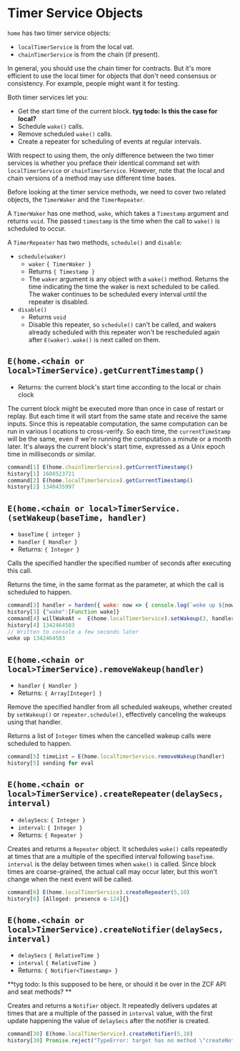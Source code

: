 # Timer Service Objects

`home` has two timer service objects: 
- `localTimerService` is from the local vat.
- `chainTimerService` is from the chain (if present). 

In general, you should use the chain timer for contracts. But it's more efficient to 
use the local timer for objects that don't need consensus or consistency. 
For example, people might want it for testing. 

Both timer services let you:
- Get the start time of the current block. **tyg todo: Is this the case for local?**
- Schedule `wake()` calls.
- Remove scheduled `wake()` calls.
- Create a repeater for scheduling of events at regular intervals. 

With respect to using them, the only difference between the two timer
services is whether you preface their identical command set with
`localTimerService` or `chainTimerService`. However, note that
the local and chain versions of a method may use different time bases.

Before looking at the timer service methods, we need to cover two related objects,
the `TimerWaker` and the `TimerRepeater`. 

A `TimerWaker` has one method, `wake`, which takes a `Timestamp` argument and returns `void`. 
The passed `timestamp` is the time when the call to `wake()` is scheduled to occur.

A `TimerRepeater` has two methods, `schedule()` and `disable`:
- `schedule(waker)`
  - `waker` `{ TimerWaker }`
  - Returns `{ Timestamp }`  
  - The `waker` argument is any object with a `wake()` method. Returns the 
    time indicating the time the waker is next scheduled to be called.  The waker continues
    to be scheduled every interval until the repeater is disabled.
- `disable()`
  - Returns `void`
  - Disable this repeater, so `schedule()` can't be called, and wakers already 
    scheduled with this repeater won't be rescheduled again 
    after `E(waker).wake()` is next called on them.

## `E(home.<chain or local>TimerService).getCurrentTimestamp()`
- Returns: the current block's start time according to the local or chain clock

The current block might be executed more than once in case of restart or replay.
But each time it will start from the same state and receive the same inputs. 
Since this is repeatable computation, the same computation can be run in various l
ocations to cross-verify. So each time, the `currentTimeStamp` will be the same, 
even if we're running the computation a minute or a month later. It's always the 
current block's start time, expressed as a Unix epoch time in milliseconds or similar.
```js
command[1] E(home.chainTimerService).getCurrentTimestamp()
history[1] 1608523721
command[2] E(home.localTimerService).getCurrentTimestamp()
history[2] 1340435997
```

## `E(home.<chain or local>TimerService.(setWakeup(baseTime, handler)`
- `baseTime` `{ integer }` 
- `handler` `{ Handler }`
- Returns: `{ Integer }` 

Calls the specified handler the specified number of seconds after executing this call.

Returns the time, in the same format as the parameter,
at which the call is scheduled to happen. 

```js
command[3] handler = harden({ wake: now => { console.log(`woke up ${now}`); }})
history[3] {"wake":[Function wake]}
command[4] willWakeAt =  E(home.localTimerService).setWakeup(3, handler)
history[4] 1342464583
// Written to console a few seconds later
woke up 1342464583
```

## `E(home.<chain or local>TimerService).removeWakeup(handler)`
- `handler` `{ Handler }`
- Returns: `{ Array[Integer] }`

Remove the specified handler from all scheduled wakeups, whether
created by `setWakeup()` or `repeater.schedule()`, effectively
canceling the wakeups using that handler.

Returns a list of `Integer` times when the cancelled wakeup calls were scheduled to happen.

```js
command[5] timeList = E(home.localTimerService.removeWakeup(handler)
history[5] sending for eval
```
  
## `E(home.<chain or local>TimerService).createRepeater(delaySecs, interval)`
- `delaySecs`: `{ Integer }`
- `interval`: `{ Integer }`
- Returns: `{ Repeater }` 

Creates and returns a `Repeater` object. It schedules `wake()` calls repeatedly at 
times that are a multiple of the specified interval following `baseTime`. `interval`
is the delay between times when `wake()` is called. Since block times are coarse-grained,
the actual call may occur later, but this won't change when the
next event will be called. 
```js
command[6] E(home.localTimerService).createRepeater(5,10)
history[6] [Alleged: presence o-124]{}
```

## `E(home.<chain or local>TimerService).createNotifier(delaySecs, interval)`
- `delaySecs` `{ RelativeTime }`
- `interval` `{ RelativeTime }`
- Returns: `{ Notifier<Timestamp> }`

**tyg todo: Is this supposed to be here, or should it be over in the ZCF API and seat methods? **

Creates and returns a `Notifier` object. It repeatedly delivers updates at times
that are a multiple of the passed in `interval` value, with the first update happening
the value of `delaySecs` after the notifier is created.

```js
command[30] E(home.localTimerService).createNotifier(5,10)
history[30] Promise.reject("TypeError: target has no method \"createNotifier\", has [createRepeater,getCurrentTimestamp,removeWakeup,setWakeup]")
